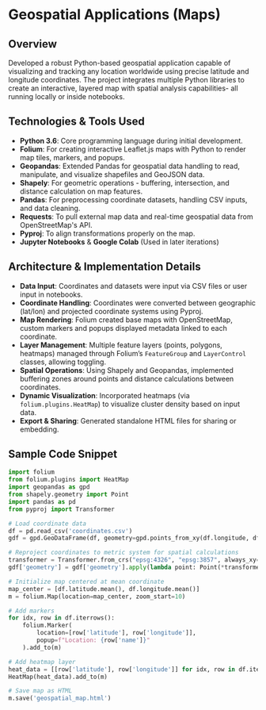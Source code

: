 # Geospatial Applications (Maps)

## Overview  
Developed a robust Python-based geospatial application capable of visualizing and tracking any location worldwide using precise latitude and longitude coordinates. The project integrates multiple Python libraries to create an interactive, layered map with spatial analysis capabilities- all running locally or inside notebooks.

## Technologies & Tools Used  
- **Python 3.6**: Core programming language during initial development.  
- **Folium**: For creating interactive Leaflet.js maps with Python to render map tiles, markers, and popups.  
- **Geopandas**: Extended Pandas for geospatial data handling to read, manipulate, and visualize shapefiles and GeoJSON data.  
- **Shapely**: For geometric operations - buffering, intersection, and distance calculation on map features.  
- **Pandas**: For preprocessing coordinate datasets, handling CSV inputs, and data cleaning.  
- **Requests**: To pull external map data and real-time geospatial data from OpenStreetMap's API.  
- **Pyproj**: To align transformations properly on the map.  
- **Jupyter Notebooks** & **Google Colab** (Used in later iterations)

## Architecture & Implementation Details  
- **Data Input**: Coordinates and datasets were input via CSV files or user input in notebooks.  
- **Coordinate Handling**: Coordinates were converted between geographic (lat/lon) and projected coordinate systems using Pyproj.  
- **Map Rendering**: Folium created base maps with OpenStreetMap, custom markers and popups displayed metadata linked to each coordinate.  
- **Layer Management**: Multiple feature layers (points, polygons, heatmaps) managed through Folium’s `FeatureGroup` and `LayerControl` classes, allowing toggling.  
- **Spatial Operations**: Using Shapely and Geopandas, implemented buffering zones around points and distance calculations between coordinates.  
- **Dynamic Visualization**: Incorporated heatmaps (via `folium.plugins.HeatMap`) to visualize cluster density based on input data.  
- **Export & Sharing**: Generated standalone HTML files for sharing or embedding.  

## Sample Code Snippet

```python
import folium
from folium.plugins import HeatMap
import geopandas as gpd
from shapely.geometry import Point
import pandas as pd
from pyproj import Transformer

# Load coordinate data
df = pd.read_csv('coordinates.csv')
gdf = gpd.GeoDataFrame(df, geometry=gpd.points_from_xy(df.longitude, df.latitude))

# Reproject coordinates to metric system for spatial calculations
transformer = Transformer.from_crs("epsg:4326", "epsg:3857", always_xy=True)
gdf['geometry'] = gdf['geometry'].apply(lambda point: Point(*transformer.transform(point.x, point.y)))

# Initialize map centered at mean coordinate
map_center = [df.latitude.mean(), df.longitude.mean()]
m = folium.Map(location=map_center, zoom_start=10)

# Add markers
for idx, row in df.iterrows():
    folium.Marker(
        location=[row['latitude'], row['longitude']],
        popup=f"Location: {row['name']}"
    ).add_to(m)

# Add heatmap layer
heat_data = [[row['latitude'], row['longitude']] for idx, row in df.iterrows()]
HeatMap(heat_data).add_to(m)

# Save map as HTML
m.save('geospatial_map.html')

